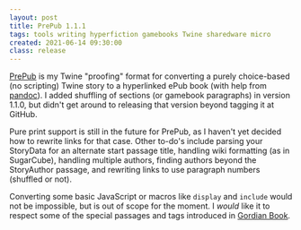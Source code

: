 ```yaml
---
layout: post
title: PrePub 1.1.1
tags: tools writing hyperfiction gamebooks Twine sharedware micro
created: 2021-06-14 09:30:00
class: release
---
```

[PrePub](/tools/scree/prepub/) is my Twine "proofing" format for converting a purely choice-based (no scripting) Twine story to a hyperlinked ePub book (with help from [pandoc](http://pandoc.org)).  I added shuffling of sections (or gamebook paragraphs) in version 1.1.0, but didn't get around to releasing that version beyond tagging it at GitHub.

Pure print support is still in the future for PrePub, as I haven't yet decided how to rewrite links for that case.  Other to-do's include parsing your StoryData for an alternate start passage title, handling wiki formatting (as in SugarCube), handling multiple authors, finding authors beyond the StoryAuthor passage, and rewriting links to use paragraph numbers (shuffled or not).

Converting some basic JavaScript or macros like `display` and `include` would not be impossible, but is out of scope for the moment.  I *would* like it to respect some of the special passages and tags introduced in [Gordian Book](https://ddonachie.virga.invertech.co.uk/gordian.php).




